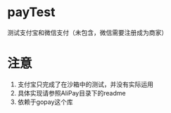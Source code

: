 # payTest
测试支付宝和微信支付（未包含，微信需要注册成为商家）

# 注意
1. 支付宝只完成了在沙箱中的测试，并没有实际运用
2. 具体实现请参照AliPay目录下的readme
3. 依赖于gopay这个库
